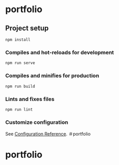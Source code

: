 # portfolio

## Project setup
```
npm install
```

### Compiles and hot-reloads for development
```
npm run serve
```

### Compiles and minifies for production
```
npm run build
```

### Lints and fixes files
```
npm run lint
```

### Customize configuration
See [Configuration Reference](https://cli.vuejs.org/config/).
＃portfolio
# portfolio

<!-- ポートフォリオ制作用 -->
<!-- ３〜５程度のアプリを制作しページを切り替えられるようにする。
１ページ目　軽度の自己紹介web風ページ→作ったアプリを紹介し飛べるようにする。
２ページ目〜６ページ目　作ったアプリ　
予定：チャットアプリ、リバーシ、３つ目以降は未定（決まり次第更新する） 
実装しながら必要なところを復習する-->

<!-- 勉強中 -->
<!-- javascript,Nuxt.js -->
